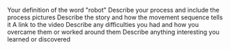 
Your definition of the word "robot"
Describe your process and include the process pictures
Describe the story and how the movement sequence tells it
A link to the video
Describe any difficulties you had and how you overcame them or worked around them
Describe anything interesting you learned or discovered
